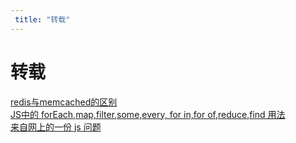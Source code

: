```yaml
---
 title: "转载"
---
```


# 转载

[redis与memcached的区别](/archives/22758)    
[JS中的 forEach,map,filter,some,every, for in,for of,reduce,find 用法](/archives/27879)    
[来自网上的一份 js 问题](/archives/27918)    
